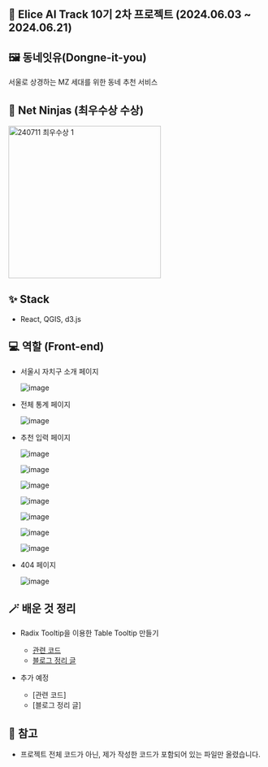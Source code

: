 ## 📄 Elice AI Track 10기 2차 프로젝트 (2024.06.03 ~ 2024.06.21)

## 🖼️ 동네잇유(Dongne-it-you)

서울로 상경하는 MZ 세대를 위한 동네 추천 서비스

## 🥰 Net Ninjas (최우수상 수상)

<img src="https://github.com/user-attachments/assets/2051a93c-e5cc-4006-b4f1-44b46aaa3ae8" alt="240711 최우수상 1" width="300"/>


## ✨ Stack

- React, QGIS, d3.js

## 💻 역할 (Front-end)

- 서울시 자치구 소개 페이지
  
  ![image](https://github.com/lapras23/Elice_AI10_2nd_project_netNinjas/assets/161711457/1ad30f7b-5cf6-48ef-89c2-c444bbda54e6)

- 전체 통계 페이지
  
  ![image](https://github.com/lapras23/Elice_AI10_2nd_project_netNinjas/assets/161711457/7756443e-6567-45d5-aae1-5cba168e77e3)

- 추천 입력 페이지
  
  ![image](https://github.com/lapras23/Elice_AI10_2nd_project_netNinjas/assets/161711457/ff872003-f5c3-4f3b-b6c1-21935b083e66)
  
  ![image](https://github.com/lapras23/Elice_AI10_2nd_project_netNinjas/assets/161711457/0ec0f4c4-2106-468e-a63c-bf7969f84ae0)
  
  ![image](https://github.com/lapras23/Elice_AI10_2nd_project_netNinjas/assets/161711457/fb5d27b0-5514-4a34-af89-23b8ffa76bef)
  
  ![image](https://github.com/lapras23/Elice_AI10_2nd_project_netNinjas/assets/161711457/8859004a-ad16-4456-9ba1-bbf3da317ab8)
  
  ![image](https://github.com/lapras23/Elice_AI10_2nd_project_netNinjas/assets/161711457/5298b8a6-ec30-44da-8f8e-844a946bfeaf)
  
  ![image](https://github.com/lapras23/Elice_AI10_2nd_project_netNinjas/assets/161711457/032a7c34-40c3-4d09-b552-8997211bc1e6)
  
  ![image](https://github.com/lapras23/Elice_AI10_2nd_project_netNinjas/assets/161711457/2999e4b5-df0d-4e05-b423-f6fb9063e4fe)

- 404 페이지
  
  ![image](https://github.com/lapras23/Elice_AI10_2nd_project_netNinjas/assets/161711457/ec705bec-c2ed-4e43-add2-7d3c479adc03)

## 🪄 배운 것 정리

- Radix Tooltip을 이용한 Table Tooltip 만들기
  - [관련 코드](https://github.com/lapras23/Elice_AI10_2nd_project_netNinjas/blob/main/totalStatistics/TotalStatisticsTable.js#L56-L305)
  - [블로그 정리 글](https://lapras23.tistory.com/9)

- 추가 예정
  - [관련 코드]
  - [블로그 정리 글]

## 🐤 참고

- 프로젝트 전체 코드가 아닌, 제가 작성한 코드가 포함되어 있는 파일만 올렸습니다.

